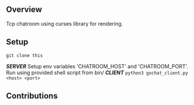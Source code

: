## Overview
Tcp chatroom using curses library for rendering.
##  Setup
```git clone this```

***SERVER***
Setup env variables 'CHATROOM_HOST' and 'CHATROOM_PORT'.
Run using provided shell script from bin/
***CLIENT***
```python3 gochat_client.py <host> <port>```

## Contributions

